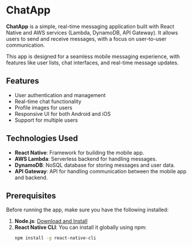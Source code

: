 # ChatApp

**ChatApp** is a simple, real-time messaging application built with React Native and AWS services (Lambda, DynamoDB, API Gateway). It allows users to send and receive messages, with a focus on user-to-user communication. 

This app is designed for a seamless mobile messaging experience, with features like user lists, chat interfaces, and real-time message updates.

## Features

- User authentication and management
- Real-time chat functionality
- Profile images for users
- Responsive UI for both Android and iOS
- Support for multiple users

## Technologies Used

- **React Native**: Framework for building the mobile app.
- **AWS Lambda**: Serverless backend for handling messages.
- **DynamoDB**: NoSQL database for storing messages and user data.
- **API Gateway**: API for handling communication between the mobile app and backend.

## Prerequisites

Before running the app, make sure you have the following installed:

1. **Node.js**: [Download and Install](https://nodejs.org/)
2. **React Native CLI**: You can install it globally using npm:
   ```bash
   npm install -g react-native-cli
